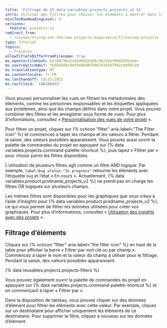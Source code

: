 ```yaml
---
title: 'Filtrage de {% data variables.projects.projects_v2 %}'
intro: Utilisez des filtres pour choisir les éléments à montrer dans les vues de votre projet.
miniTocMaxHeadingLevel: 3
versions:
  feature: projects-v2
redirect_from:
  - /issues/trying-out-the-new-projects-experience/filtering-projects
type: tutorial
topics:
  - Projects
allowTitleToDifferFromFilename: true
ms.openlocfilehash: b1c04738a3c03d892b360c3b23def694d202ee0c
ms.sourcegitcommit: f638d569cd4f0dd6d0fb967818267992c0499110
ms.translationtype: HT
ms.contentlocale: fr-FR
ms.lasthandoff: 10/25/2022
ms.locfileid: '148108433'
---
```

Vous pouvez personnaliser les vues en filtrant les métadonnées des éléments, comme les personnes responsables et les étiquettes appliquées aux problèmes, ainsi que les champs définis dans votre projet. Vous pouvez combiner des filtres et les enregistrer sous forme de vues. Pour plus d’informations, consultez « [Personnalisation des vues de votre projet](/issues/planning-and-tracking-with-projects/customizing-views-in-your-project/customizing-a-view) ».

Pour filtrer un projet, cliquez sur {% octicon "filter" aria-label="The Filter icon" %} et commencez à taper les champs et les valeurs à filtrer. Pendant la saisie, des valeurs possibles apparaissent. Vous pouvez aussi ouvrir la palette de commandes du projet en appuyant sur {% data variables.projects.command-palette-shortcut %}, puis tapez « Filtrer par » pour choisir parmi les filtres disponibles.

L’utilisation de plusieurs filtres agit comme un filtre AND logique. Par exemple, `label:bug status:"In progress"` retourne les éléments avec l’étiquette `bug` et l’état « En cours ». Actuellement, {% data variables.product.prodname_projects_v2 %} ne prend pas en charge les filtres OR logiques sur plusieurs champs.

Les mêmes filtres sont disponibles pour les graphiques que vous créez à l’aide d’insights pour {% data variables.product.prodname_projects_v2 %}, ce qui vous permet de filtrer les données utilisées pour créer vos graphiques. Pour plus d’informations, consultez « [Utilisation des insights avec des projets](/issues/planning-and-tracking-with-projects/viewing-insights-from-your-project/about-insights-for-projects) ».

## Filtrage d’éléments

Cliquez sur {% octicon "filter" aria-label="the filter icon" %} en haut de la table pour afficher la barre « Filtrer par mot clé ou par champ ». Commencez à taper le nom et la valeur du champ à utiliser pour le filtrage. Pendant la saisie, des valeurs possibles apparaissent.

{% data reusables.projects.projects-filters %}

Vous pouvez également ouvrir la palette de commandes du projet en appuyant sur {% data variables.projects.command-palette-shortcut %} et en commençant à taper « Filtrer par ».

Dans la disposition de tableau, vous pouvez cliquer sur des données d’élément pour filtrer les éléments avec cette valeur. Par exemple, cliquez sur un destinataire pour afficher uniquement les éléments de ce destinataire. Pour supprimer le filtre, cliquez à nouveau sur les données d’élément.
